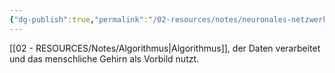 ```yaml
---
{"dg-publish":true,"permalink":"/02-resources/notes/neuronales-netzwerk/","tags":["ausbildung/gfn/ap1/vorbereitung","informatik/AI"],"noteIcon":"","updated":"2025-10-29T12:59:08.663+01:00"}
---
```


[[02 - RESOURCES/Notes/Algorithmus\|Algorithmus]], der Daten verarbeitet und das menschliche Gehirn als Vorbild nutzt.